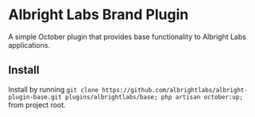 # Albright Labs Brand Plugin
A simple October plugin that provides base functionality to Albright Labs applications.

## Install
Install by running `git clone https://github.com/albrightlabs/albright-plugin-base.git plugins/albrightlabs/base; php artisan october:up;` from project root.
